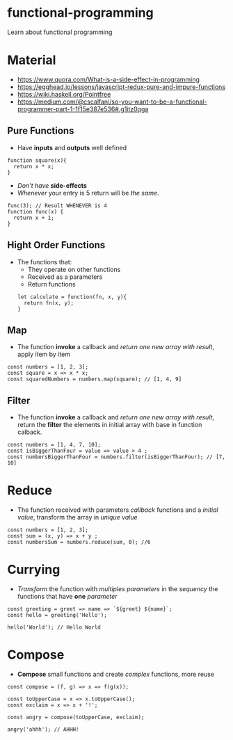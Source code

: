# functional-programming
Learn about functional programming

# Material
- https://www.quora.com/What-is-a-side-effect-in-programming
- https://egghead.io/lessons/javascript-redux-pure-and-impure-functions
- https://wiki.haskell.org/Pointfree
- https://medium.com/@cscalfani/so-you-want-to-be-a-functional-programmer-part-1-1f15e387e536#.g1itz0qga

## Pure Functions
- Have **inputs** and **outputs** well defined
```
function square(x){
  return x * x;
}
```
- _Don't have_ **side-effects**
- _Whenever_ your entry is 5 return will be _the same_.
```
func(3); // Result WHENEVER is 4
function func(x) {
  return x + 1;
}
```

## Hight Order Functions
- The functions that:
  - They operate on other functions
  - Received as a parameters
  - Return functions
  ```
  let calculate = function(fn, x, y){
    return fn(x, y);
  }
  ```
## Map
- The function **invoke** a callback and _return one new array with result_, apply item by item
```
const numbers = [1, 2, 3];
const square = x => x * x;
const squaredNumbers = numbers.map(square); // [1, 4, 9]
```

## Filter
- The function **invoke** a callback and _return one new array with result_, return the **filter** the elements in initial array with base in function calback.
```
const numbers = [1, 4, 7, 10];
const isBiggerThanFour = value => value > 4 ;
const numbersBiggerThanFour = numbers.filter(isBiggerThanFour); // [7, 10]
```

# Reduce
- The function received with parameters _callback_ functions and a _initial value_, transform the array in _unique value_
```
const numbers = [1, 2, 3];
const sum = (x, y) => x + y ;
const numbersSum = numbers.reduce(sum, 0); //6
```

# Currying
- _Transform_ the function with _multiples parameters_ in the _sequency_ the functions that have **one** _parameter_
```
const greeting = greet => name => `${greet} ${name}`;
const hello = greeting('Hello');

hello('World'); // Hello World
```

# Compose
- **Compose** small functions and create _complex_ functions, more reuse
```
const compose = (f, g) => x => f(g(x));

const toUpperCase = x => x.toUpperCase();
const exclaim = x => x + '!';

const angry = compose(toUpperCase, exclaim);

angry('ahhh'); // AHHH!
```
